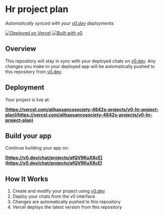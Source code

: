 # Hr project plan

*Automatically synced with your [v0.dev](https://v0.dev) deployments*

[![Deployed on Vercel](https://img.shields.io/badge/Deployed%20on-Vercel-black?style=for-the-badge&logo=vercel)](https://vercel.com/alihassancosociety-4642s-projects/v0-hr-project-plan)
[![Built with v0](https://img.shields.io/badge/Built%20with-v0.dev-black?style=for-the-badge)](https://v0.dev/chat/projects/qfQV9KuX8cE)

## Overview

This repository will stay in sync with your deployed chats on [v0.dev](https://v0.dev).
Any changes you make to your deployed app will be automatically pushed to this repository from [v0.dev](https://v0.dev).

## Deployment

Your project is live at:

**[https://vercel.com/alihassancosociety-4642s-projects/v0-hr-project-plan](https://vercel.com/alihassancosociety-4642s-projects/v0-hr-project-plan)**

## Build your app

Continue building your app on:

**[https://v0.dev/chat/projects/qfQV9KuX8cE](https://v0.dev/chat/projects/qfQV9KuX8cE)**

## How It Works

1. Create and modify your project using [v0.dev](https://v0.dev)
2. Deploy your chats from the v0 interface
3. Changes are automatically pushed to this repository
4. Vercel deploys the latest version from this repository